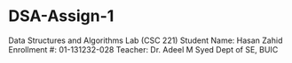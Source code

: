 # DSA-Assign-1
Data Structures and Algorithms Lab (CSC 221) Student Name: Hasan Zahid Enrollment #: 01-131232-028 Teacher: Dr. Adeel M Syed Dept of SE, BUIC
